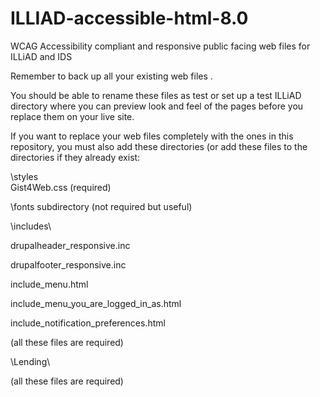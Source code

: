 # ILLIAD-accessible-html-8.0
WCAG Accessibility compliant and responsive public facing web files for ILLiAD and IDS

Remember to back up all your existing web files .

You should be able to rename these files as test or set up a test ILLiAD directory where you can preview look and feel of the pages before you replace them on your live site.

If you want to replace your web files completely with the ones in this repository, you must also add these directories (or add these files to the directories if they already exist:

\styles\
Gist4Web.css (required)
  
  \fonts subdirectory (not required but useful)

\includes\
  
  drupalheader_responsive.inc 
  
  drupalfooter_responsive.inc
  
  include_menu.html
  
  include_menu_you_are_logged_in_as.html
  
  include_notification_preferences.html
  
  (all these files are required)

\Lending\
  
  (all these files are required)


